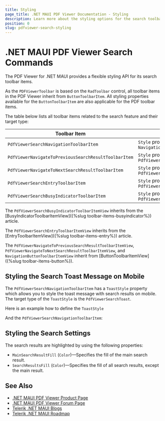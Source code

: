 ```yaml
---
title: Styling
page_title: .NET MAUI PDF Viewer Documentation - Styling
description: Learn more about the styling options for the search toolbar items.
position: 0
slug: pdfviewer-search-styling
---
```


# .NET MAUI PDF Viewer Search Commands

The PDF Viewer for .NET MAUI provides a flexible styling API for its search toolbar items. 

As the `PDFViewerToolbar` is based on the `RadToolbar` control, all toolbar items in the PDF Viewer inherit from `ButtonToolbarItem`. All styling properties available for the `ButtonToolbarItem` are also applicable for the PDF toolbar items. 

The table below lists all toolbar items related to the search feature and their target type:

| Toolbar Item | Target Type |
| ------ | ------ |
| `PdfViewerSearchNavigationToolbarItem` | `Style` property with target type `NavigationButtonToolbarItemView`  |
| `PdfViewerNavigateToPreviousSearchResultToolbarItem` | `Style` property with target type `PdfViewerNavigateToPreviousSearchResultToolbarItemView` |
| `PdfViewerNavigateToNextSearchResultToolbarItem` | `Style` property with target type `PdfViewerNavigateToNextSearchResultToolbarItemView` |
| `PdfViewerSearchEntryToolbarItem` | `Style` property with target type `PdfViewerSearchEntryToolbarItemView` |
| `PdfViewerSearchBusyIndicatorToolbarItem` | `Style` property with target type `PdfViewerSearchBusyIndicatorToolbarItemView` |

The `PdfViewerSearchBusyIndicatorToolbarItemView` inherits from the [BusyIndicatorToolbarItemView]({%slug toolbar-items-busyindicator%}) article.

The `PdfViewerSearchEntryToolbarItemView` inherits from the [EntryToolbarItemView]({%slug toolbar-items-entry%}) article.

The `PdfViewerNavigateToPreviousSearchResultToolbarItemView`, `PdfViewerNavigateToNextSearchResultToolbarItemView`, and `NavigationButtonToolbarItemView` inherit from [ButtonToolbarItemView]({%slug toolbar-items-button%}). 

## Styling the Search Toast Message on Mobile

The `PdfViewerSearchNavigationToolbarItem` has a `ToastStyle` property which allows you to style the toast message with search results on mobile. The target type of the `ToastStyle` is the `PdfViewerSearchToast`.

Here is an example how to define the `ToastStyle`

<snippet id='prfviewer-search-toast' />

And the `PdfViewerSearchNavigationToolbarItem`:

<snippet id='pdfviewer-search-toast-style' />

## Styling the Search Settings

The search results are highlighted by using the following properties:

* `MainSearchResultFill` (`Color`)&mdash;Specifies the fill of the main search result.
* `SearchResultsFill` (`Color`)&mdash;Specifies the fill of all search results, except the main result.

## See Also

- [.NET MAUI PDF Viewer Product Page](https://www.telerik.com/maui-ui/pdfviewer)
- [.NET MAUI PDF Viewer Forum Page](https://www.telerik.com/forums/maui?tagId=2059)
- [Telerik .NET MAUI Blogs](https://www.telerik.com/blogs/mobile-net-maui)
- [Telerik .NET MAUI Roadmap](https://www.telerik.com/support/whats-new/maui-ui/roadmap)
